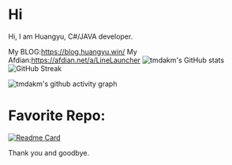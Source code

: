 # Hi
Hi, I am Huangyu, C#/JAVA developer.

My BLOG:<https://blog.huangyu.win/>
My Afdian:<https://afdian.net/a/LineLauncher>
![tmdakm's GitHub stats](https://github-readme-stats.vercel.app/api?username=tmdakm)![GitHub Streak](https://streak-stats.demolab.com/?user=tmdakm)


![tmdakm's github activity graph](https://github-readme-activity-graph.vercel.app/graph?username=tmdakm)



# Favorite Repo:
[![Readme Card](https://github-readme-stats.vercel.app/api/pin/?username=LinearTeam&repo=LineLauncherCs)](https://github.com/LinearTeam/LineLauncherCs)

Thank you and goodbye.
